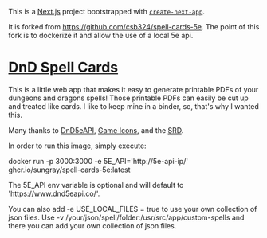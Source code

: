 

This is a [Next.js](https://nextjs.org/) project bootstrapped with [`create-next-app`](https://github.com/vercel/next.js/tree/canary/packages/create-next-app).

It is forked from https://github.com/csb324/spell-cards-5e. The point of this fork is to dockerize it and allow the use of a local 5e api.

# [DnD Spell Cards](https://dndspellcards.com/)

This is a little web app that makes it easy to generate printable PDFs of your dungeons and dragons spells! Those printable PDFs can easily be cut up and treated like cards. I like to keep mine in a binder, so, that's why I wanted this.

Many thanks to [DnD5eAPI](https://www.dnd5eapi.co/), [Game Icons](https://game-icons.net/), and the [SRD](https://media.wizards.com/2016/downloads/DND/SRD-OGL_V5.1.pdf).

In order to run this image, simply execute:

docker run -p 3000:3000 -e 5E_API='http://5e-api-ip/' ghcr.io/sungray/spell-cards-5e:latest

The 5E_API env variable is optional and will default to 'https://www.dnd5eapi.co/'.

You can also add -e USE_LOCAL_FILES = true to use your own collection of json files. Use -v /your/json/spell/folder:/usr/src/app/custom-spells and there you can add your own collection of json files.
